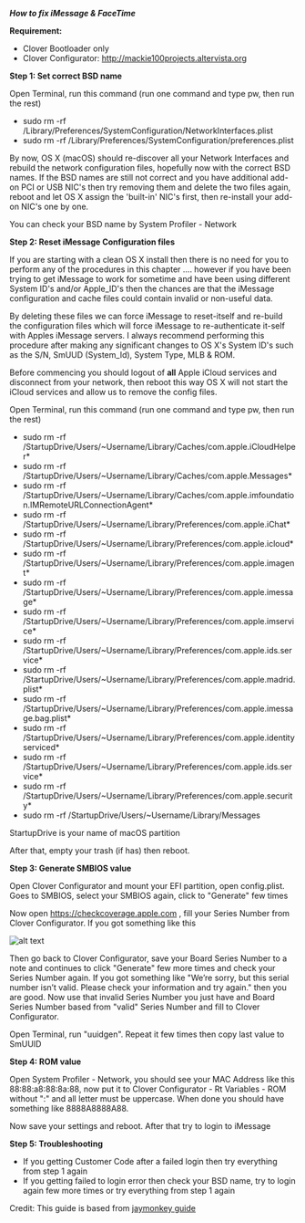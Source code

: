 ***How to fix iMessage & FaceTime***

**Requirement:**

- Clover Bootloader only
- Clover Configurator: <http://mackie100projects.altervista.org>

**Step 1: Set correct BSD name**

Open Terminal, run this command (run one command and type pw, then run the rest)

- sudo rm -rf /Library/Preferences/SystemConfiguration/NetworkInterfaces.plist
- sudo rm -rf /Library/Preferences/SystemConfiguration/preferences.plist

By now, OS X (macOS) should re-discover all your Network Interfaces and rebuild the network configuration files, hopefully now with the correct BSD names. If the BSD names are still not correct and you have additional add-on PCI or USB NIC's then try removing them and delete the two files again, reboot and let OS X assign the 'built-in' NIC's first, then re-install your add-on NIC's one by one.

You can check your BSD name by System Profiler - Network

**Step 2: Reset iMessage Configuration files**

If you are starting with a clean OS X install then there is no need for you to perform any of the procedures in this chapter .... however if you have been trying to get iMessage to work for sometime and have been using different System ID's and/or Apple_ID's then the chances are that the iMessage configuration and cache files could contain invalid or non-useful data.

By deleting these files we can force iMessage to reset-itself and re-build the configuration files which will force iMessage to re-authenticate it-self with Apples iMessage servers. I always recommend performing this procedure after making any significant changes to OS X's System ID's such as the S/N, SmUUD (System_Id), System Type, MLB & ROM.

Before commencing you should logout of **all** Apple iCloud services and disconnect from your network, then reboot this way OS X will not start the iCloud services and allow us to remove the config files.

Open Terminal, run this command (run one command and type pw, then run the rest)

- sudo rm -rf /StartupDrive/Users/~Username/Library/Caches/com.apple.iCloudHelper*
- sudo rm -rf /StartupDrive/Users/~Username/Library/Caches/com.apple.Messages*
- sudo rm -rf /StartupDrive/Users/~Username/Library/Caches/com.apple.imfoundation.IMRemoteURLConnectionAgent*
- sudo rm -rf /StartupDrive/Users/~Username/Library/Preferences/com.apple.iChat*
- sudo rm -rf /StartupDrive/Users/~Username/Library/Preferences/com.apple.icloud*
- sudo rm -rf /StartupDrive/Users/~Username/Library/Preferences/com.apple.imagent*
- sudo rm -rf /StartupDrive/Users/~Username/Library/Preferences/com.apple.imessage*
- sudo rm -rf /StartupDrive/Users/~Username/Library/Preferences/com.apple.imservice*
- sudo rm -rf /StartupDrive/Users/~Username/Library/Preferences/com.apple.ids.service*
- sudo rm -rf /StartupDrive/Users/~Username/Library/Preferences/com.apple.madrid.plist*
- sudo rm -rf /StartupDrive/Users/~Username/Library/Preferences/com.apple.imessage.bag.plist*
- sudo rm -rf /StartupDrive/Users/~Username/Library/Preferences/com.apple.identityserviced*
- sudo rm -rf /StartupDrive/Users/~Username/Library/Preferences/com.apple.ids.service*
- sudo rm -rf /StartupDrive/Users/~Username/Library/Preferences/com.apple.security*
- sudo rm -rf /StartupDrive/Users/~Username/Library/Messages

StartupDrive is your name of macOS partition

After that, empty your trash (if has) then reboot.

**Step 3: Generate SMBIOS value**

Open Clover Configurator and mount your EFI partition, open config.plist. Goes to SMBIOS, select your SMBIOS again, click to "Generate" few times

Now open <https://checkcoverage.apple.com> , fill your Series Number from Clover Configurator. If you got something like this

![alt text](https://i.imgur.com/InK7KM6.png)

Then go back to Clover Configurator, save your Board Series Number to a note and continues to click "Generate" few more times and check your Series Number again. If you got something like "We’re sorry, but this serial number isn’t valid. Please check your information and try again." then you are good. Now use that invalid Series Number you just have and Board Series Number based from "valid" Series Number and fill to Clover Configurator.

Open Terminal, run "uuidgen". Repeat it few times then copy last value to SmUUID 

**Step 4: ROM value**

Open System Profiler - Network, you should see your MAC Address like this 88:88:a8:88:8a:88, now put it to Clover Configurator - Rt Variables - ROM without ":" and all letter must be uppercase. When done you should have something like 8888A8888A88. 

Now save your settings and reboot. After that try to login to iMessage

**Step 5: Troubleshooting**

- If you getting Customer Code after a failed login then try everything from step 1 again
- If you getting failed to login error then check your BSD name, try to login again few more times or try everything from step 1 again



Credit: This guide is based from [jaymonkey guide](https://www.tonymacx86.com/threads/how-to-fix-imessage.110471/)
